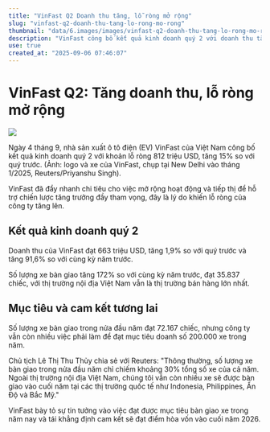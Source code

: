 ```yaml
---
title: "VinFast Q2 Doanh thu tăng, lỗ ròng mở rộng"
slug: "vinfast-q2-doanh-thu-tang-lo-rong-mo-rong"
thumbnail: "data/6.images/images/vinfast-q2-doanh-thu-tang-lo-rong-mo-rong.webp"
description: "VinFast công bố kết quả kinh doanh quý 2 với doanh thu tăng nhưng lỗ ròng vẫn mở rộng do chi phí mở rộng và tiếp thị tăng mạnh. Hãng vẫn tự tin đạt mục tiêu giao hàng và hòa vốn vào cuối năm 2026."
use: true
created_at: "2025-09-06 07:46:07"
---
```


# VinFast Q2: Tăng doanh thu, lỗ ròng mở rộng

![](/images/20250905-00000048-reut-000-1-view.webp)

Ngày 4 tháng 9, nhà sản xuất ô tô điện (EV) VinFast của Việt Nam công bố kết quả kinh doanh quý 2 với khoản lỗ ròng 812 triệu USD, tăng 15% so với quý trước. (Ảnh: logo và xe của VinFast, chụp tại New Delhi vào tháng 1/2025, Reuters/Priyanshu Singh).

VinFast đã đẩy nhanh chi tiêu cho việc mở rộng hoạt động và tiếp thị để hỗ trợ chiến lược tăng trưởng đầy tham vọng, đây là lý do khiến lỗ ròng của công ty tăng lên.

## Kết quả kinh doanh quý 2

Doanh thu của VinFast đạt 663 triệu USD, tăng 1,9% so với quý trước và tăng 91,6% so với cùng kỳ năm trước.

Số lượng xe bàn giao tăng 172% so với cùng kỳ năm trước, đạt 35.837 chiếc, với thị trường nội địa Việt Nam vẫn là thị trường bán hàng lớn nhất.

## Mục tiêu và cam kết tương lai

Số lượng xe bàn giao trong nửa đầu năm đạt 72.167 chiếc, nhưng công ty vẫn còn nhiều việc phải làm để đạt mục tiêu doanh số 200.000 xe trong năm.

Chủ tịch Lê Thị Thu Thủy chia sẻ với Reuters: "Thông thường, số lượng xe bàn giao trong nửa đầu năm chỉ chiếm khoảng 30% tổng số xe của cả năm. Ngoài thị trường nội địa Việt Nam, chúng tôi vẫn còn nhiều xe sẽ được bàn giao vào cuối năm tại các thị trường quốc tế như Indonesia, Philippines, Ấn Độ và Bắc Mỹ."

VinFast bày tỏ sự tin tưởng vào việc đạt được mục tiêu bàn giao xe trong năm nay và tái khẳng định cam kết sẽ đạt điểm hòa vốn vào cuối năm 2026.